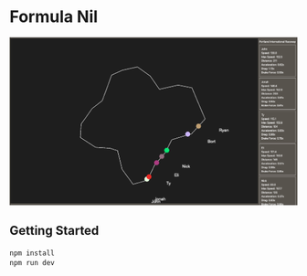 # Formula Nil

![Screenshot](./screenshot.png)

## Getting Started

```sh
npm install
npm run dev
```
